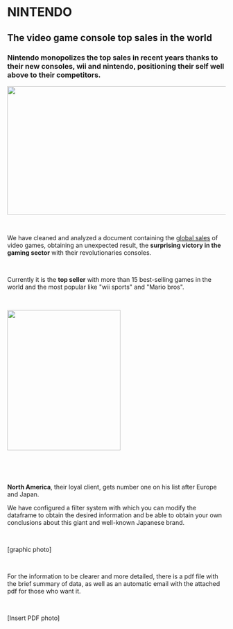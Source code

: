 <!-- wp:heading {"align":"center","level":1} -->
<h1 class="has-text-align-center"><strong>NINTENDO</strong></h1>
<!-- /wp:heading -->

<!-- wp:heading -->
<h2>The video game console top sales in the world</h2>
<!-- /wp:heading -->

<!-- wp:heading {"level":3} -->
<h3>Nintendo monopolizes the top sales in recent years thanks to their new consoles, wii and nintendo, positioning their self well above to their competitors.</h3>

<p><img class="alignnone " src="https://cdn.pixabay.com/photo/2017/04/04/18/10/video-game-console-2202592_1280.jpg" width="570" height="296" /></p>
<!-- /wp:heading -->

<!-- wp:image {"width":524,"height":347,"sizeSlug":"large"} /-->

<!-- wp:paragraph {"align":"center"} -->
<p>&nbsp;</p>
<p>We have cleaned and analyzed a document containing the <a href="https://www.kaggle.com/mohalim/video-games-sales">global sales</a> of video games, obtaining an unexpected result, the <strong>surprising victory in the gaming sector</strong> with their revolutionaries consoles.</p>
<p>&nbsp;</p>
<p>Currently it is the <strong>top seller</strong> with more than 15 best-selling games in the world and the most popular like "wii sports" and "Mario bros".</p>
<p>&nbsp;</p>
<p><img class="alignnone " src="http://los100mejores.com/wp-content/uploads/2018/09/regalos-mario-bros.jpg" width="261" height="323" /></p>
<p>&nbsp;</p>
<p>&nbsp;</p>
<p><strong>North America</strong>, their loyal client, gets number one on his list after Europe and Japan.</p>
<p>We have configured a filter system with which you can modify the dataframe to obtain the desired information and be able to obtain your own conclusions about this giant and well-known Japanese brand.</p>
<p>&nbsp;</p>
<p>[graphic photo]</p>
<p>&nbsp;</p>
<p>For the information to be clearer and more detailed, there is a pdf file with the brief summary of data, as well as an automatic email with the attached pdf for those who want it.</p>
<p>&nbsp;</p>
<p>[Insert PDF photo]</p>
<p>&nbsp;</p>
<p>&nbsp;</p>
<!-- /wp:paragraph -->
